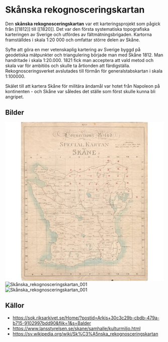 # Skånska rekognosceringskartan

Den **skånska rekognosceringskartan** var ett karteringsprojekt som pågick från [[1812]] till [[1820]]. Det var den första systematiska topografiska karteringen av Sverige och utfördes av fältmätningsbrigaden. Kartorna framställdes i skala 1:20 000 och omfattar större delen av Skåne.

Syfte att göra en mer vetenskaplig kartering av Sverige byggd på geodetiska mätpunkter och triangulering började man med Skåne 1812. Man handritade i skala 1:20.000. 1821 fick man acceptera att vald metod och skala var för ambitiös och skulle ta årtionden att färdigställa. Rekognosceringsverket avslutades till förmån för generalstabskartan i skala 1:100000.

Skälet till att kartera Skåne för militära ändamål var hotet från Napoleon på kontinenten - och Skåne var således det ställe som först skulle kunna bli angripet.

## Bilder

![Skånska_rekognosceringskartan_001](images/skanska-rekognoseringskartan.jpg)
![Skånska_rekognosceringskartan_001](images/skånska%20rekognosceringskartan%20I.W.205.gif)
![Skånska_rekognosceringskartan_001](images/skånska%20rekognosceringskartan%20I.Ö.205.gif)

## Källor

* <https://sok.riksarkivet.se/Home/?postid=Arkis+30c3c29b-cbdb-479a-b715-9102997bdd90&flik=1&s=Balder>
* <https://www.lansstyrelsen.se/skane/samhalle/kulturmiljo.html>
* <https://sv.wikipedia.org/wiki/Sk%C3%A5nska_rekognosceringskartan>
